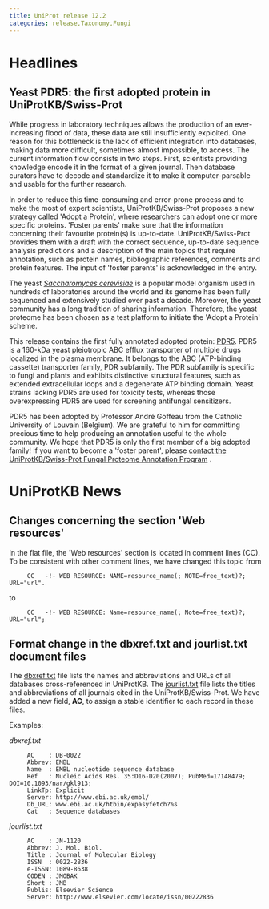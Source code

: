 ```yaml
---
title: UniProt release 12.2
categories: release,Taxonomy,Fungi
---
```


# Headlines

## Yeast PDR5: the first adopted protein in UniProtKB/Swiss-Prot

While progress in laboratory techniques allows the production of an ever-increasing flood of data, these data are still insufficiently exploited. One reason for this bottleneck is the lack of efficient integration into databases, making data more difficult, sometimes almost impossible, to access. The current information flow consists in two steps. First, scientists providing knowledge encode it in the format of a given journal. Then database curators have to decode and standardize it to make it computer-parsable and usable for the further research.

In order to reduce this time-consuming and error-prone process and to make the most of expert scientists, UniProtKB/Swiss-Prot proposes a new strategy called 'Adopt a Protein', where researchers can adopt one or more specific proteins. 'Foster parents' make sure that the information concerning their favourite protein(s) is up-to-date. UniProtKB/Swiss-Prot provides them with a draft with the correct sequence, up-to-date sequence analysis predictions and a description of the main topics that require annotation, such as protein names, bibliographic references, comments and protein features. The input of 'foster parents' is acknowledged in the entry.

The yeast [*Saccharomyces cerevisiae*](http://www.uniprot.org/taxonomy/4932) is a popular model organism used in hundreds of laboratories around the world and its genome has been fully sequenced and extensively studied over past a decade. Moreover, the yeast community has a long tradition of sharing information. Therefore, the yeast proteome has been chosen as a test platform to initiate the 'Adopt a Protein' scheme.

This release contains the first fully annotated adopted protein: [PDR5](http://www.uniprot.org/uniprot/P33302). PDR5 is a 160-kDa yeast pleiotropic ABC efflux transporter of multiple drugs localized in the plasma membrane. It belongs to the ABC (ATP-binding cassette) transporter family, PDR subfamily. The PDR subfamily is specific to fungi and plants and exhibits distinctive structural features, such as extended extracellular loops and a degenerate ATP binding domain. Yeast strains lacking PDR5 are used for toxicity tests, whereas those overexpressing PDR5 are used for screening antifungal sensitizers.

PDR5 has been adopted by Professor André Goffeau from the Catholic University of Louvain (Belgium). We are grateful to him for committing precious time to help producing an annotation useful to the whole community. We hope that PDR5 is only the first member of a big adopted family! If you want to become a 'foster parent', please [contact the UniProtKB/Swiss-Prot Fungal Proteome Annotation Program](http://www.uniprot.org/contact?subject=Fungal+Proteome+Annotation+Program) .

# UniProtKB News

## Changes concerning the section 'Web resources'

In the flat file, the 'Web resources' section is located in comment lines (CC). To be consistent with other comment lines, we have changed this topic from

         CC   -!- WEB RESOURCE: NAME=resource_name(; NOTE=free_text)?; URL="url".
        

to

         CC   -!- WEB RESOURCE: Name=resource_name(; Note=free_text)?; URL="url";
        

## Format change in the dbxref.txt and jourlist.txt document files

The [dbxref.txt](https://ftp.uniprot.org/pub/databases/uniprot/current_release/knowledgebase/complete/docs/dbxref) file lists the names and abbreviations and URLs of all databases cross-referenced in UniProtKB. The [jourlist.txt](https://ftp.uniprot.org/pub/databases/uniprot/current_release/knowledgebase/complete/docs/dbxref) file lists the titles and abbreviations of all journals cited in the UniProtKB/Swiss-Prot. We have added a new field, **AC**, to assign a stable identifier to each record in these files.

Examples:

*dbxref.txt*

         AC    : DB-0022
         Abbrev: EMBL
         Name  : EMBL nucleotide sequence database
         Ref   : Nucleic Acids Res. 35:D16-D20(2007); PubMed=17148479; DOI=10.1093/nar/gkl913;
         LinkTp: Explicit
         Server: http://www.ebi.ac.uk/embl/
         Db_URL: www.ebi.ac.uk/htbin/expasyfetch?%s
         Cat   : Sequence databases
        

*jourlist.txt*

         AC    : JN-1120
         Abbrev: J. Mol. Biol.
         Title : Journal of Molecular Biology
         ISSN  : 0022-2836
         e-ISSN: 1089-8638
         CODEN : JMOBAK
         Short : JMB
         Publis: Elsevier Science
         Server: http://www.elsevier.com/locate/issn/00222836
        
